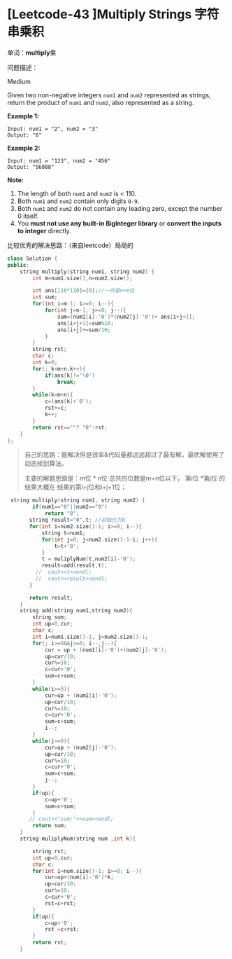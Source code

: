 # [Leetcode-43 ]Multiply Strings 字符串乘积 

单词：**multiply**乘

问题描述：

Medium

Given two non-negative integers `num1` and `num2` represented as strings, return the product of `num1` and `num2`, also represented as a string.

**Example 1:**

```
Input: num1 = "2", num2 = "3"
Output: "6"
```

**Example 2:**

```
Input: num1 = "123", num2 = "456"
Output: "56088"
```

**Note:**

1. The length of both `num1` and `num2` is < 110.
2. Both `num1` and `num2` contain only digits `0-9`.
3. Both `num1` and `num2` do not contain any leading zero, except the number 0 itself.
4. You **must not use any built-in BigInteger library** or **convert the inputs to integer** directly.



比较优秀的解决思路：（来自leetcode）局局的

```C++
class Solution {
public:
    string multiply(string num1, string num2) {
        int m=num1.size(),n=num2.size();

        int ans[110*110]={0};//一共是n+m位
        int sum;
        for(int i=m-1; i>=0; i--){
            for(int j=n-1; j>=0; j--){
                sum=(num1[i]-'0')*(num2[j]-'0')+ ans[i+j+1];
                ans[i+j+1]=sum%10;
                ans[i+j]+=sum/10;
            }
        }
        string rst;
        char c;
        int k=0;
        for(; k<m+n;k++){
            if(ans[k]!='\0')
                break;
        }
        while(k<m+n){
            c=(ans[k]+'0');
            rst+=c;
            k++;
        }
        return rst==""? "0":rst;
    }
};
```

> 自己的思路：能解决但是效率&代码量都远远超过了最有解，最优解使用了动态规划算法。
>
> 主要的解题思路是：m位 * n位 总共的位数是m+n位以下， 第i位 *第j位 的结果大概在 结果的第i+j位和i+j+1位；

```C++
 string multiply(string num1, string num2) {
        if(num1=="0"||num2=="0")
            return "0";
       string result="0",t; //初始化为0
       for(int i=num2.size()-1; i>=0; i--){
           string t=num1;
           for(int j=0; j<num2.size()-1-i; j++){
               t=t+'0';
           }
           t = muliplyNum(t,num2[i]-'0');
           result=add(result,t);
         //  cout<<t<<endl;
         //  cout<<result<<endl;
       }

       return result;
    }
    string add(string num1,string num2){
        string sum;
        int up=0,cur;
        char c;
        int i=num1.size()-1, j=num2.size()-1;
        for(; i>=0&&j>=0; i--,j--){
            cur = up + (num1[i]-'0')+(num2[j]-'0');
            up=cur/10;
            cur%=10;
            c=cur+'0';
            sum=c+sum;
        }
        while(i>=0){
            cur=up + (num1[i]-'0');
            up=cur/10;
            cur%=10;
            c=cur+'0';
            sum=c+sum;
            i--;
        }
        while(j>=0){
            cur=up + (num2[j]-'0');
            up=cur/10;
            cur%=10;
            c=cur+'0';
            sum=c+sum;
            j--;
        }
        if(up){
            c=up+'0';
            sum=c+sum;
        }
       // cout<<"sum:"<<sum<<endl;
        return sum;
    }
    string muliplyNum(string num ,int k){

        string rst;
        int up=0,cur;
        char c;
        for(int i=num.size()-1; i>=0; i--){
            cur=up+(num[i]-'0')*k;
            up=cur/10;
            cur%=10;
            c=cur+'0';
            rst=c+rst;
        }
        if(up){
            c=up+'0';
            rst =c+rst;
        }
        return rst;
    }
```

